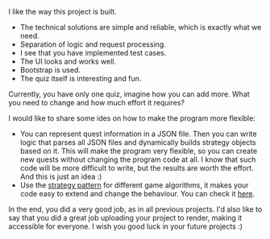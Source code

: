 
I like the way this project is built.

 - The technical solutions are simple and reliable, which is exactly
   what we need.
 - Separation of logic and request processing.
 - I see that you have implemented test cases.
 - The UI looks and works well.
 - Bootstrap is used.
 - The quiz itself is interesting and fun.

Currently, you have only one quiz, imagine how you can add more. What you need to change and how much effort it requires?

I would like to share some ides on how to make the program more flexible:

- You can represent quest information in a JSON file. Then you can write logic that parses all JSON files and dynamically builds strategy objects based on it. This will make the program very flexible, so you can create new quests without changing the program code at all. I know that such code will be more difficult to write, but the results are worth the effort. And this is just an idea :)
- Use the [strategy pattern](https://refactoring.guru/design-patterns/strategy) for different game algorithms, it makes your code easy to extend and change the behaviour. You can check it [here](https://github.com/oleksandrhavryush/Quest_game).

In the end, you did a very good job, as in all previous projects.
I'd also like to say that you did a great job uploading your project to render, making it accessible for everyone.
I wish you good luck in your future projects :)
